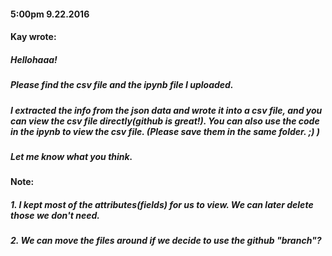#### 5:00pm 9.22.2016
#### Kay wrote:
##### Hellohaaa!
##### Please find the csv file and the ipynb file I uploaded.
##### I extracted the info from the json data and wrote it into a csv file, and you can view the csv file directly(github is great!). You can also use the code in the ipynb to view the csv file. (Please save them in the same folder.  ;) )
##### Let me know what you think.
#### Note:
##### 1. I kept most of the attributes(fields) for us to view. We can later delete those we don't need.
##### 2. We can move the files around if we decide to use the github "branch"?
